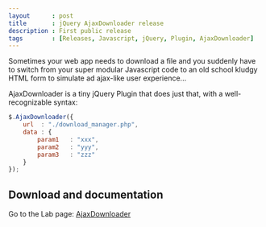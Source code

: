 ```yaml
---
layout      : post
title       : jQuery AjaxDownloader release
description : First public release
tags        : [Releases, Javascript, jQuery, Plugin, AjaxDownloader]
---
```


Sometimes your web app needs to download a file and you suddenly have to switch from your super modular Javascript code to an old school kludgy HTML form to simulate ad ajax-like user experience...

AjaxDownloader is a tiny jQuery Plugin that does just that, with a well-recognizable syntax:

```javascript
$.AjaxDownloader({
    url  : "./download_manager.php",
    data : {
        param1   : "xxx",
        param2   : "yyy",
        param3   : "zzz"
    }
});
```


## Download and documentation

Go to the Lab page: [AjaxDownloader](/labs/jquery-ajax-downloader/)
